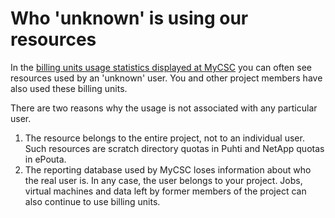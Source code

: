 # Who 'unknown' is using our resources

In the
[billing units usage statistics displayed at MyCSC](../../accounts/how-to-view-billing-units-usage.md)
you can often see resources used by an 'unknown' user. You and other project
members have also used these billing units.

There are two reasons why the usage is not associated with any particular user.

1. The resource belongs to the entire project, not to an individual user. Such
   resources are scratch directory quotas in Puhti and NetApp quotas in ePouta.
1. The reporting database used by MyCSC loses information about who the real
   user is. In any case, the user belongs to your project. Jobs, virtual
   machines and data left by former members of the project can also continue to
   use billing units.
